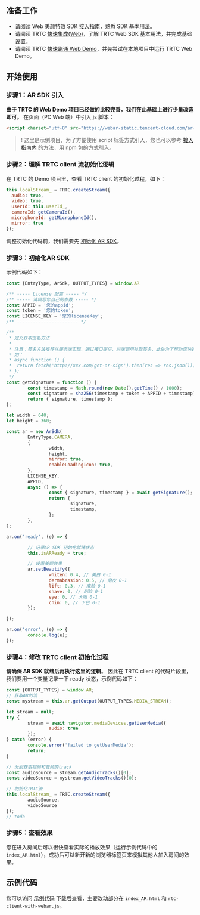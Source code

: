 ## 准备工作
- 请阅读 Web 美颜特效 SDK [接入指南](https://tcloud-doc.isd.com/document/product/616/71364?!preview&!editLang=zh)，熟悉 SDK 基本用法。
- 请阅读 TRTC [快速集成(Web)](https://cloud.tencent.com/document/product/647/16863)，了解 TRTC Web SDK 基本用法，并完成基础设置。
- 请阅读 TRTC [快速跑通 Web Demo](https://cloud.tencent.com/document/product/647/32398)，并先尝试在本地项目中运行 TRTC Web Demo。

## 开始使用
[](id:step1)
### 步骤1：AR SDK 引入
**由于 TRTC 的 Web Demo 项目已经做的比较完善，我们在此基础上进行少量改造即可。**
在页面（PC Web 端）中引入 js 脚本：
```html
<script charset="utf-8" src="https://webar-static.tencent-cloud.com/ar-sdk/resources/0.0.1-beta.0/webar-sdk.umd.js"></script>
```
>! 这里是示例项目，为了方便使用 script 标签方式引入，您也可以参考 [接入指南内](https://tcloud-doc.isd.com/document/product/616/71364?!preview&!editLang=zh) 的方法，用 npm 包的方式引入。


[](id:step2)
### 步骤2：理解 TRTC client 流初始化逻辑
在 TRTC 的 Demo 项目里，查看 TRTC client 的初始化过程，如下：
```js
this.localStream_ = TRTC.createStream({
  audio: true,
  video: true,
  userId: this.userId_,
  cameraId: getCameraId(),
  microphoneId: getMicrophoneId(),
  mirror: true
});
```
调整初始化代码前，我们需要先 [初始化 AR SDK](#step3)。


[](id:step3)
### 步骤3：初始化AR SDK
示例代码如下：
```js
const {EntryType, ArSdk, OUTPUT_TYPES} = window.AR

/** ----- License 配置 ----- */
/** ----- 请填写您自己的参数 ----- */
const APPID = '您的appid';
const token = '您的token';
const LICENSE_KEY = '您的licenseKey';
/** ----------------------- */

/**
 * 定义获取签名方法
 *
 * 注意：签名方法推荐在服务端实现，通过接口提供，前端调用拉取签名，此处为了帮助您快速跑通所以在前端计算签名
 * 如：
 * async function () {
 *  return fetch('http://xxx.com/get-ar-sign').then(res => res.json());
 * };
 */
const getSignature = function () {
		const timestamp = Math.round(new Date().getTime() / 1000);
		const signature = sha256(timestamp + token + APPID + timestamp).toUpperCase();
		return { signature, timestamp };
};

let width = 640;
let height = 360;

const ar = new ArSdk(
		EntryType.CAMERA,
		{
				width,
				height,
				mirror: true,
				enableLoadingIcon: true,
		},
		LICENSE_KEY,
		APPID,
		async () => {
				const { signature, timestamp } = await getSignature();
				return {
						signature,
						timestamp,
				};
		},
);

ar.on('ready', (e) => {

		// 记录AR SDK 初始化就绪状态
		this.isARReady = true;

		// 设置美颜效果
		ar.setBeautify({
				whiten: 0.4, // 美白 0-1
				dermabrasion: 0.5, // 磨皮 0-1
				lift: 0.3, // 瘦脸 0-1
				shave: 0, // 削脸 0-1
				eye: 0, // 大眼 0-1
				chin: 0, // 下巴 0-1
		});

});

ar.on('error', (e) => {
		console.log(e);
});
```


[](id:step4)
### 步骤4：修改 TRTC client 初始化过程
**请确保 AR SDK 就绪后再执行这里的逻辑**。
因此在 TRTC client 的代码片段里，我们要用一个变量记录一下 ready 状态，示例代码如下：
```js
const {OUTPUT_TYPES} = window.AR;
// 获取AR的流
const mystream = this.ar.getOutput(OUTPUT_TYPES.MEDIA_STREAM);

let stream = null;
try {
		stream = await navigator.mediaDevices.getUserMedia({
				audio: true
		});
} catch (error) {
		console.error('failed to getUserMedia');
		return;
}

// 分别获取视频和音频的track
const audioSource = stream.getAudioTracks()[0];
const videoSource = mystream.getVideoTracks()[0];

// 初始化TRTC流
this.localStream_ = TRTC.createStream({
		audioSource,
		videoSource
});
// todo
```


[](id:step5)
### 步骤5：查看效果
您在进入房间后可以很快查看实际的播放效果（运行示例代码中的 `index_AR.html`），成功后可以新开新的浏览器标签页来模拟其他人加入房间的效果。


## 示例代码
您可以访问 [示例代码](https://webar-static.tencent-cloud.com/docs/best_practice.zip) 下载后查看，主要改动部分在 `index_AR.html` 和 `rtc-client-with-webar.js`。
